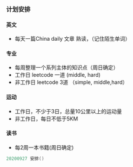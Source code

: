### 计划安排

#### 英文

* 每天一篇China daily 文章 熟读，（记住陌生单词）

#### 专业

* 每周整理一个系列主体的知识点（周日确定）
* 工作日 leetcode 一道 (middle, hard)
* 非工作日 leetcode 3道 （simple, middle,hard）

#### 运动

* 工作日，不少于3日，总量10公里以上的运动量
* 非工作日，每日不低于5KM

#### 读书

* 每2周一本书籍(周日确定)

```java
20200927 安排()
```



